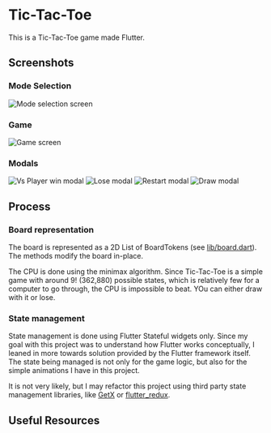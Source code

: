 # Tic-Tac-Toe

This is a Tic-Tac-Toe game made Flutter.

## Screenshots

### Mode Selection

![Mode selection screen](./screenshots/mode-selection-screen.png)

### Game

![Game screen](./screenshots/game-screen.png)

### Modals

![Vs Player win modal](./screenshots/vs-player-win-modal.png)
![Lose modal](./screenshots/vs-cpu-lose-modal.png)
![Restart modal](./screenshots/restart-modal.png)
![Draw modal](./screenshots/draw-modal.png)

## Process

<!-- Design credit -->

### Board representation

The board is represented as a 2D List of BoardTokens (see [lib/board.dart](./lib/board.dart)). The methods modify the board in-place.

The CPU is done using the minimax algorithm. Since Tic-Tac-Toe is a simple game with around 9! (362,880) possible states, which is relatively few for a computer to go through, the CPU is impossible to beat. YOu can either draw with it or lose.

### State management

State management is done using Flutter Stateful widgets only. Since my goal with this project was to understand how Flutter works conceptually, I leaned in more towards solution provided by the Flutter framework itself. The state being managed is not only for the game logic, but also for the simple animations I have in this project.

It is not very likely, but I may refactor this project using third party state management libraries, like [GetX]() or [flutter_redux]().

## Useful Resources
